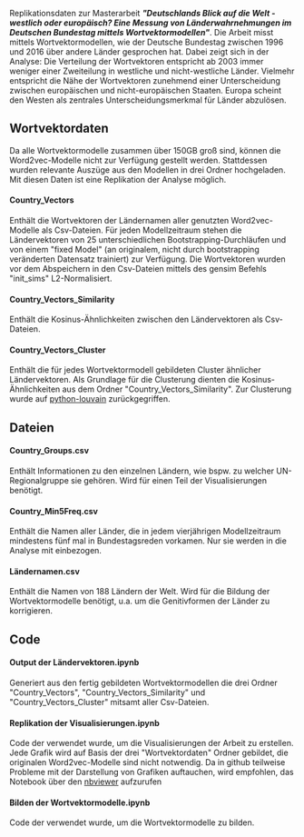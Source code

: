 Replikationsdaten zur Masterarbeit ***"Deutschlands Blick auf die Welt - westlich oder europäisch? Eine Messung von Länderwahrnehmungen im Deutschen Bundestag mittels Wortvektormodellen"***. Die Arbeit misst mittels Wortvektormodellen, wie der Deutsche Bundestag zwischen 1996 und 2016 über andere Länder gesprochen hat. Dabei zeigt sich in der Analyse: Die Verteilung der Wortvektoren entspricht ab 2003 immer weniger einer Zweiteilung in westliche und nicht-westliche Länder. Vielmehr entspricht die Nähe der Wortvektoren zunehmend einer Unterscheidung zwischen europäischen und nicht-europäischen Staaten. Europa scheint den Westen als zentrales Unterscheidungsmerkmal für Länder abzulösen.


## Wortvektordaten

Da alle Wortvektormodelle zusammen über 150GB groß sind, können die Word2vec-Modelle nicht zur Verfügung gestellt werden. Stattdessen wurden relevante Auszüge aus den Modellen in drei Ordner hochgeladen. Mit diesen Daten ist eine Replikation der Analyse möglich.

#### Country_Vectors

Enthält die Wortvektoren der Ländernamen aller genutzten Word2vec-Modelle als Csv-Dateien. Für jeden  Modellzeitraum stehen die Ländervektoren von 25 unterschiedlichen Bootstrapping-Durchläufen und von einem "fixed Model" (an originalem, nicht durch bootstrapping veränderten Datensatz trainiert) zur Verfügung. Die Wortvektoren wurden vor dem Abspeichern in den Csv-Dateien mittels des gensim Befehls "init_sims" L2-Normalisiert.

#### Country_Vectors_Similarity

Enthält die Kosinus-Ähnlichkeiten zwischen den Ländervektoren als Csv-Dateien.

#### Country_Vectors_Cluster

Enthält die für jedes Wortvektormodell gebildeten Cluster ähnlicher Ländervektoren. Als Grundlage für die Clusterung dienten die Kosinus-Ähnlichkeiten aus dem Ordner "Country_Vectors_Similarity". Zur Clusterung wurde auf <a href="https://python-louvain.readthedocs.io/en/latest/api.html" target="_blank">python-louvain</a> zurückgegriffen.


## Dateien

#### Country_Groups.csv

Enthält Informationen zu den einzelnen Ländern, wie bspw. zu welcher UN-Regionalgruppe sie gehören. Wird für einen Teil der Visualisierungen benötigt.

#### Country_Min5Freq.csv

Enthält die Namen aller Länder, die in jedem vierjährigen Modellzeitraum mindestens fünf mal in Bundestagsreden vorkamen. Nur sie werden in die Analyse mit einbezogen.

#### Ländernamen.csv

Enthält die Namen von 188 Ländern der Welt. Wird für die Bildung der Wortvektormodelle benötigt, u.a. um die Genitivformen der Länder zu korrigieren.


## Code

#### Output der Ländervektoren.ipynb

Generiert aus den fertig gebildeten Wortvektormodellen die drei Ordner "Country_Vectors", "Country_Vectors_Similarity" und "Country_Vectors_Cluster" mitsamt aller Csv-Dateien.

#### Replikation der Visualisierungen.ipynb

Code der verwendet wurde, um die Visualisierungen der Arbeit zu erstellen. Jede Grafik wird auf Basis der drei "Wortvektordaten" Ordner gebildet, die originalen Word2vec-Modelle sind nicht notwendig. Da in github teilweise Probleme mit der Darstellung von Grafiken auftauchen, wird empfohlen, das Notebook über den <a href="https://nbviewer.jupyter.org/github/tburst/Projekte/blob/master/Masterarbeit/Replikation%20der%20Visualisierungen.ipynb " target="_blank">nbviewer</a> aufzurufen

#### Bilden der Wortvektormodelle.ipynb

Code der verwendet wurde, um die Wortvektormodelle zu bilden.

